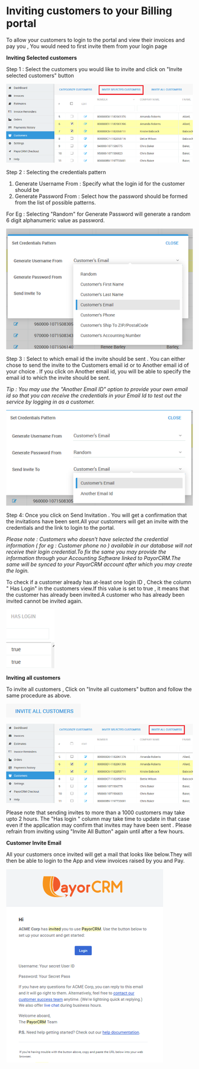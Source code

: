 # Inviting customers to your Billing portal

To allow your customers to login to the portal and view their invoices and pay you , You would need to first invite them from your login page

**Inviting Selected customers**

Step 1 : Select the customers you would like to invite and click on "Invite selected customers" button

![](.gitbook/assets/image%20%2816%29.png)

Step 2 : Selecting the credentials pattern

1. Generate Username From : Specify what the login id for the customer should be 
2. Generate Password From : Select how the password should be formed from the list of possible patterns.

For Eg : Selecting "Random" for Generate Password will generate a random 6 digit alphanumeric value as password. 

![](.gitbook/assets/image%20%2815%29.png)



Step 3 : Select to which email id the invite should be sent . You can either chose to send the invite to the Customers email id  or to Another email id of your choice . If you click on Another email id, you will be able to specify the email id to which the invite should be sent.

_Tip : You may use the "Another Email ID" option to provide your own email id so that you can receive the credentials in your Email Id to test out the service by logging in as a customer._

![](.gitbook/assets/image%20%285%29.png)

Step 4: Once you click on Send Invitation . You will get a confirmation that the invitations have been sent.All your customers will get an invite with the credentials and the link to login to the portal.

_Please note : Customers who doesn't have selected the credential information \( for eg : Customer phone no \) available in our database will not receive their login credential.To fix the same you may provide the information through your Accounting Software linked to PayorCRM.The same will be synced to your PayorCRM account after which you may create the login._



To check if a customer already has at-least one login ID , Check the column " Has Login" in the customers view.If this value is set to true , it means that the customer has already been invited.A customer who has already been invited cannot be invited again.

![](.gitbook/assets/image%20%2818%29.png)


**Inviting all customers**

To invite all customers , Click on "Invite all customers" button and follow the same procedure as above. 



![Click on this button to invite all customers](.gitbook/assets/image%20%2823%29.png)

![](.gitbook/assets/image%20%281%29.png)

Please note that sending invites to more than a 1000 customers may take upto 2 hours. The "Has login " column may take time to update in that case even if the application may confirm that invites may have been sent . Please refrain from inviting using "Invite All Button" again until after a few hours.

**Customer Invite Email**

All your customers once invited will get a mail that looks like below.They will then be able to login to the App and view invoices raised by you and Pay.

![](.gitbook/assets/image%20%2811%29.png)


